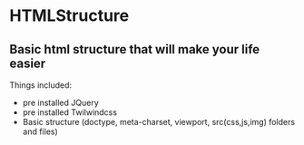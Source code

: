 # HTMLStructure

## Basic html structure that will make your life easier
Things included:
- pre installed JQuery
- pre installed Twilwindcss
- Basic structure (doctype, meta-charset, viewport, src(css,js,img) folders and files)
